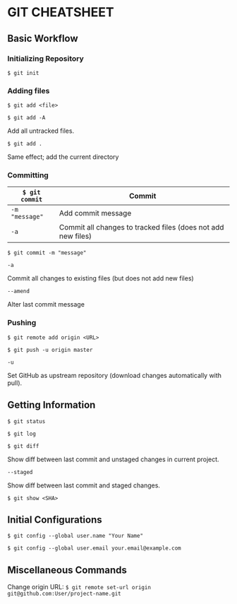 # GIT CHEATSHEET

## Basic Workflow

### Initializing Repository

`$ git init`

### Adding files

`$ git add <file>`

`$ git add -A`

Add all untracked files.

`$ git add .`

Same effect; add the current directory

### Committing ###

`$ git commit`|Commit
----|----
`-m "message"`|Add commit message
`-a`|Commit all changes to tracked files (does not add new files)

`$ git commit -m "message"`

`-a`

Commit all changes to existing files (but does not add new files)

`--amend`

Alter last commit message

### Pushing ###

`$ git remote add origin <URL>`

`$ git push -u origin master`

`-u`

Set GitHub as upstream repository (download changes automatically with pull).


## Getting Information

`$ git status`

`$ git log`

`$ git diff`

Show diff between last commit and unstaged changes in current project.

`--staged`

Show diff between last commit and staged changes.

`$ git show <SHA>`

## Initial Configurations

`$ git config --global user.name "Your Name"`

`$ git config --global user.email your.email@example.com`

## Miscellaneous Commands

Change origin URL:
`$ git remote set-url origin git@github.com:User/project-name.git`
